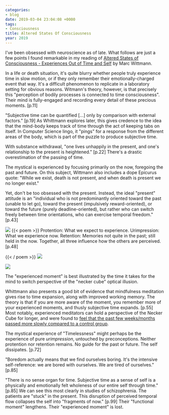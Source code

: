 ```yaml
---
categories:
- blog
date: 2019-03-04 23:04:08 +0000
tags:
- Consciousness
title: Altered States Of Consciousness
year: 2019
---
```

I've been obsessed with neuroscience as of late. What follows are just a few points I found remarkable in my reading of <a href="https://mitpress.mit.edu/books/altered-states-consciousness">Altered States of Consciousness - Experiences Out of Time and Self</a> by Marc Wittmann.

In a life or death situation, it's quite blurry whether people truly experience time in slow motion, or if they only remember their emotionally-charged event that way. It's a difficult phenomenon to replicate in a laboratory setting for obvious reasons. Witmann's theory, however, is that precisely this "perception of bodily processes is connected to time consciousness". Their mind is fully-engaged and recording every detail of these precious moments. [p.11]

"Subjective time can be quantified [...] only by comparison with external factors." [p.19] As Whittmann explores later, this gives credence to the idea that the mind-body keeps track of time through the act of keeping tabs on itself. In Computer Science lingo, it "pings" for a response from the different areas of the body, which is part of the puzzle to produce subjective time.

With substance withdrawal, "one lives unhappily in the present, and one's relationship to the present is heightened." [p.22] There's a drastic overestimation of the passing of time.

The mystical is experienced by focusing primarily on the now, foregoing the past and future. On this subject, Wittmann also includes a dope Epicurus quote: "While we exist, death is not present, and when death is present we no longer exist."

Yet, don't be too obsessed with the present. Instead, the ideal "present" attitude is an "individual who is not predominantly oriented toward the past (unable to let go), toward the present (impulsively reward-oriented), or toward the future (purely deadline-oriented), but rather who can switch freely between time orientations, who can exercise temporal freedom." [p.43]

<img src="/imgs/urimpression.png" />
{{< poem >}}
Protention: What we expect to experience.
Urimpression: What we experience now. 
Retention: Memories not quite in the past; still held in the now.
Together, all three influence how the others are perceived. [p.48]

{{< / poem >}}
<a href="/imgs/time_chart.jpg"><img src="/imgs/time_chart.jpg" /></a>

<img src="/imgs/necker_cube.svg" style="background: #efefef" />

The "experienced moment" is best illustrated by the time it takes for the mind to switch perspective of the "necker cube" optical illusion.

Whittmann also presents a good bit of evidence that mindfulness meditation gives rise to time expansion, along with improved working memory. The theory is that if you are more aware of the moment, you remember more of your experienced moments, and thusly subjective time expands. [p.55] Most notably, experienced meditators can hold a perspective of the Necker Cube for longer, and were found to <a href="https://www.ncbi.nlm.nih.gov/pmc/articles/PMC4294119/">feel that the past few weeks/months passed more slowly compared to a control group</a>.

The mystical experience of "Timelessness" might perhaps be the experience of pure _urimpression_, untouched by preconceptions. Neither protention nor retention remains. No guide for the past or future. The self dissipates. [p.72]

"Boredom actually means that we find ourselves boring. It's the intensive self-reference: we are bored with ourselves. We are tired of ourselves." [p.85]

"There is no sense organ for time. Subjective time as a sense of self is a physically and emotionally felt wholeness of our entire self through time."[p.85] We can see this most clearly in studies of schizophrenia. The patients are "stuck" in the present. This disruption of perceived temporal flow collapses the self into "fragments of now." [p.99] Their "functional moment" lengthens. Their "experienced moment" is lost. 